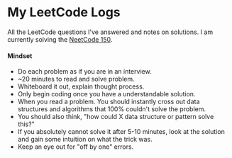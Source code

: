 # My LeetCode Logs

All the LeetCode questions I've answered and notes on solutions. 
I am currently solving the [NeetCode 150](https://neetcode.io/practice). 

#### Mindset
- Do each problem as if you are in an interview.
- ~20 minutes to read and solve problem.
- Whiteboard it out, explain thought process.
- Only begin coding once you have a understandable solution.
- When you read a problem. You should instantly cross out data structures and algorithms that 100% couldn't solve the problem.
- You should also think, "how could X data structure or pattern solve this?"
- If you absolutely cannot solve it after 5-10 minutes, look at the solution and gain some intuition on what the trick was.
- Keep an eye out for "off by one" errors.